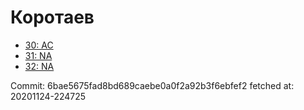 # Коротаев
- [30: AC](30.md)
- [31: NA](31.md)
- [32: NA](32.md)

Commit: 6bae5675fad8bd689caebe0a0f2a92b3f6ebfef2
 fetched at: 20201124-224725
